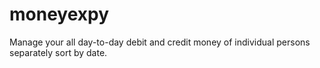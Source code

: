 # moneyexpy
Manage your all day-to-day debit and credit money of individual persons separately sort by date.  
